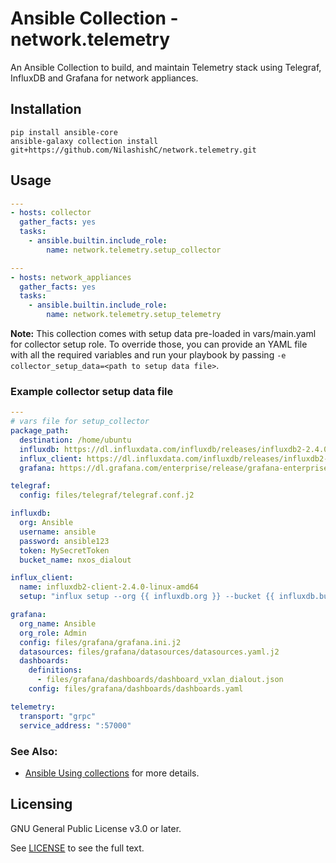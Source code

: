 # Ansible Collection - network.telemetry

An Ansible Collection to build, and maintain Telemetry stack using Telegraf, InfluxDB and Grafana for network appliances.

## Installation
```
pip install ansible-core
ansible-galaxy collection install git+https://github.com/NilashishC/network.telemetry.git
```

## Usage
```yaml
---
- hosts: collector
  gather_facts: yes
  tasks:
    - ansible.builtin.include_role:
        name: network.telemetry.setup_collector

```
```yaml
---
- hosts: network_appliances
  gather_facts: yes
  tasks:
    - ansible.builtin.include_role:
        name: network.telemetry.setup_telemetry

```

**Note:** This collection comes with setup data pre-loaded in vars/main.yaml for collector setup role. 
To override those, you can provide an YAML file with all the required variables and run your playbook
by passing `-e collector_setup_data=<path to setup data file>`.

### Example collector setup data file
```yaml
---
# vars file for setup_collector
package_path:
  destination: /home/ubuntu
  influxdb: https://dl.influxdata.com/influxdb/releases/influxdb2-2.4.0-amd64.deb
  influx_client: https://dl.influxdata.com/influxdb/releases/influxdb2-client-2.4.0-linux-amd64.tar.gz
  grafana: https://dl.grafana.com/enterprise/release/grafana-enterprise_9.1.6_amd64.deb

telegraf:
  config: files/telegraf/telegraf.conf.j2

influxdb:
  org: Ansible
  username: ansible
  password: ansible123
  token: MySecretToken
  bucket_name: nxos_dialout

influx_client:
  name: influxdb2-client-2.4.0-linux-amd64
  setup: "influx setup --org {{ influxdb.org }} --bucket {{ influxdb.bucket_name }} --username {{ influxdb.username }} --password {{ influxdb.password }} --token {{ influxdb.token }} --retention 2h --force"

grafana:
  org_name: Ansible
  org_role: Admin
  config: files/grafana/grafana.ini.j2
  datasources: files/grafana/datasources/datasources.yaml.j2
  dashboards:
    definitions: 
      - files/grafana/dashboards/dashboard_vxlan_dialout.json
    config: files/grafana/dashboards/dashboards.yaml

telemetry:
  transport: "grpc"
  service_address: ":57000"
```

### See Also:

* [Ansible Using collections](https://docs.ansible.com/ansible/latest/user_guide/collections_using.html) for more details.

## Licensing

GNU General Public License v3.0 or later.

See [LICENSE](https://www.gnu.org/licenses/gpl-3.0.txt) to see the full text.